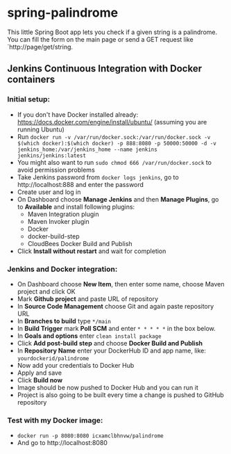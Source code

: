 # spring-palindrome

This little Spring Boot app lets you check if a given string is a palindrome.
You can fill the form on the main page or send a GET request like `http://page/get/string.


## Jenkins Continuous Integration with Docker containers
### Initial setup:
- If you don't have Docker installed already: https://docs.docker.com/engine/install/ubuntu/ (assuming you are running Ubuntu)
- Run `docker run -v /var/run/docker.sock:/var/run/docker.sock -v $(which docker):$(which docker) -p 888:8080 -p 50000:50000 -d -v jenkins_home:/var/jenkins_home --name jenkins jenkins/jenkins:latest`
- You might also want to run `sudo chmod 666 /var/run/docker.sock` to avoid permission problems
- Take Jenkins password from `docker logs jenkins`, go to http://localhost:888 and enter the password
- Create user and log in
- On Dashboard choose **Manage Jenkins** and then **Manage Plugins**, go to **Available** and install following plugins:
    - Maven Integration plugin
    - Maven Invoker plugin
    - Docker
    - docker-build-step
    - CloudBees Docker Build and Publish
- Click **Install without restart** and wait for completion

### Jenkins and Docker integration:
- On Dashboard choose **New Item**, then enter some name, choose Maven project and click OK
- Mark **Github project** and paste URL of repository
- In **Source Code Management** choose Git and again paste repository URL
- In **Branches to build** type `*/main`
- In **Build Trigger** mark **Poll SCM** and enter `* * * * *` in the box below.
- In **Goals and options** enter `clean install package`
- Click **Add post-build step** and choose **Docker Build and Publish**
- In **Repository Name** enter your DockerHub ID and app name, like: `yourdockerid/palindrome`
- Now add your credentials to Docker Hub
- Apply and save
- Click **Build now**
- Image should be now pushed to Docker Hub and you can run it
- Project is also going to be built every time a change is pushed to GitHub repository

### Test with my Docker image:
- `docker run -p 8080:8080 icxamclbhnvw/palindrome`
- And go to http://localhost:8080